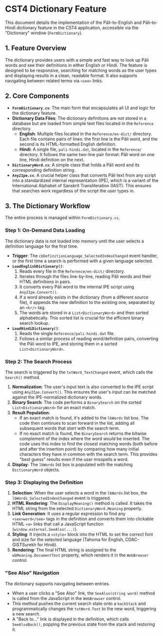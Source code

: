 # CST4 Dictionary Feature

This document details the implementation of the Pāli-to-English and Pāli-to-Hindi dictionary feature in the CST4 application, accessible via the "Dictionary" window (`FormDictionary`).

## 1. Feature Overview

The dictionary provides users with a simple and fast way to look up Pāli words and see their definitions in either English or Hindi. The feature is designed to be responsive, searching for matching words as the user types and displaying results in a clean, readable format. It also supports navigating between related terms via `<see>` links.

## 2. Core Components

-   **`FormDictionary.cs`**: The main form that encapsulates all UI and logic for the dictionary feature.
-   **Dictionary Data Files**: The dictionary definitions are not stored in a database but are loaded from simple text files located in the `Reference` directory.
    -   **English**: Multiple files located in the `Reference/en-dict/` directory. Each file contains pairs of lines: the first line is the Pāli word, and the second is its HTML-formatted English definition.
    -   **Hindi**: A single file, `pali-hindi.dat`, located in the `Reference/` directory. It follows the same two-line pair format: Pāli word on one line, Hindi definition on the next.
-   **`DictionaryWord.cs`**: A simple class that holds a Pāli word and its corresponding definition string.
-   **`Any2Ipe.cs`**: A crucial helper class that converts Pāli text from any script into a standardized internal representation (IPE), which is a variant of the International Alphabet of Sanskrit Transliteration (IAST). This ensures that searches work regardless of the script the user types in.

## 3. The Dictionary Workflow

The entire process is managed within `FormDictionary.cs`.

### Step 1: On-Demand Data Loading

The dictionary data is not loaded into memory until the user selects a definition language for the first time.

-   **Trigger**: The `cbDefinitionLanguage_SelectedIndexChanged` event handler, or the first time a search is performed with a given language selected.
-   **`LoadEnglishDictionary()`**:
    1.  Reads every file in the `Reference/en-dict/` directory.
    2.  Iterates through the files line-by-line, reading Pāli words and their HTML definitions in pairs.
    3.  It converts every Pāli word to the internal IPE script using `Any2Ipe.Convert()`.
    4.  If a word already exists in the dictionary (from a different source file), it appends the new definition to the existing one, separated by an `<hr/>` tag.
    5.  The words are stored in a `List<DictionaryWord>` and then sorted alphabetically. This sorted list is crucial for the efficient binary search lookup.
-   **`LoadHindiDictionary()`**:
    1.  Reads the single `Reference/pali-hindi.dat` file.
    2.  Follows a similar process of reading word/definition pairs, converting the Pāli word to IPE, and storing them in a sorted `List<DictionaryWord>`.

### Step 2: The Search Process

The search is triggered by the `txtWord_TextChanged` event, which calls the `Search()` method.

1.  **Normalization**: The user's input text is also converted to the IPE script using `Any2Ipe.Convert()`. This ensures the user's input can be matched against the IPE-normalized dictionary words.
2.  **Binary Search**: The code performs a `BinarySearch` on the sorted `List<DictionaryWord>` for an exact match.
3.  **Result Population**:
    -   If an exact match is found, it's added to the `lbWords` list box. The code then continues to scan forward in the list, adding all subsequent words that *start with* the search term.
    -   If no exact match is found, the `BinarySearch` returns the bitwise complement of the index where the word *would* be inserted. The code uses this index to find the closest matching words (both before and after the insertion point) by comparing how many initial characters they have in common with the search term. This provides "best guess" results even if the user misspells a word.
4.  **Display**: The `lbWords` list box is populated with the matching `DictionaryWord` objects.

### Step 3: Displaying the Definition

1.  **Selection**: When the user selects a word in the `lbWords` list box, the `lbWords_SelectedIndexChanged` event is triggered.
2.  **HTML Rendering**: The `DisplayMeaning()` method is called. It takes the HTML string from the selected `DictionaryWord.Meaning` property.
3.  **Link Generation**: It uses a regular expression to find any `<see>word</see>` tags in the definition and converts them into clickable HTML `<a>` links that call a JavaScript function (`window.external.SeeAlso(...)`).
4.  **Styling**: It injects a `<style>` block into the HTML to set the correct font and size for the selected language (Tahoma for English, CDAC-GISTSurekh for Hindi).
5.  **Rendering**: The final HTML string is assigned to the `wbMeaning.DocumentText` property, which renders it in the `WebBrowser` control.

### "See Also" Navigation

The dictionary supports navigating between entries.

-   When a user clicks a "See Also" link, the `SeeAlso(string word)` method is called from the JavaScript in the `WebBrowser` control.
-   This method pushes the current search state onto a `backStack` and programmatically changes the `txtWord.Text` to the new word, triggering a new search.
-   A "Back to..." link is displayed in the definition, which calls `SeeAlsoBack()`, popping the previous state from the stack and restoring it.
